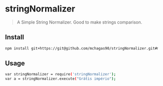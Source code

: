 # stringNormalizer

> A Simple String Normalizer. Good to make strings comparison.

## Install

```bash
npm install git+https://git@github.com/mchagas90/stringNormalizer.git#master
```

## Usage

```bash
var stringNormalizer = require('stringNormalizer');
var a = stringNormalizer.execute("Grátis império");
```